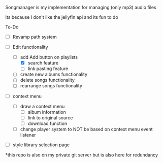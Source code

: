 Songmanager is my implementation for managing (only mp3) audio files

Its because I don't like the jellyfin api and its fun to do

To-Do
- [ ] Revamp path system
- [ ] Edit functionality
	- [ ] add Add button on playlists
		- [x] search feature
		- [ ] link pasting feature
	- [ ] create new albums functionality
	- [ ] delete songs functionality
	- [ ] rearrange songs functionality
- [ ] context menu
	- [ ] draw a context menu
		- [ ] album information
		- [ ] link to original source
		- [ ] download function
	- [ ] change player system to NOT be based on context menu event listener
- [ ] style library selection page


*this repo is also on my private git server but is also here for redundancy
